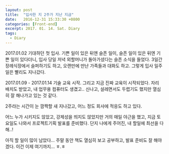 ```yaml
---
layout: post
title:  "입사한 지 2주가 지난 지금"
date:   2016-12-31 15:33:30 +0800
categories: [Front-end]
excerpt: 2017. 01. 14. Sat. Diary
tags:
  - Diary
---
```



2017.01.02 기대하던 첫 입사.
기쁜 일이 있은 뒤엔 슬픈 일이, 슬픈 일이 있은 뒤엔 기쁜 일이 있다더니,
입사 당일 저녁 외할머니가 돌아가셨다는 슬픈 소식을 들었다.
3일간 장례식장에서 슬퍼하기도 하고, 오랜만에 만난 가족들과 대화도 하고.
그렇게 입사 일주일은 빨리도 지나갔다.

2017.01.09 - 2017.01.14 기술 교육 시작. 그리고 지금 
진짜 교육이 시작되었다. 자리 배치도 받았고, 내 업무용 컴퓨터도 생겼고..
신나고, 설레면서도 두렵기도 했지만 열심히 잘 해나가고 있는 것 같다.

2주라는 시간이 눈 깜짝할 새 지나갔고, 어느 정도 회사에 적응도 하고 있다.

어느 누가 시키지도 않았고, 강제성을 띄지도 않았지만
거의 매일 야근을 했고, 지금 토요일도 나와서 프로젝트기획 발표를 준비했다.
단지 나에게 주어진, 내 할일에 최선을 다해..!

아직 할 일이 많이 남았다...
주말 동안 책도 열심히 보고 공부하고, 발표 준비도 잘 해야겠다.
이건 이제 여기까지... ㅎ.ㅎ
